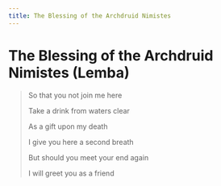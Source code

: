 ```yaml
---
title: The Blessing of the Archdruid Nimistes
---
```

# The Blessing of the Archdruid Nimistes (Lemba)

> So that you not join me here
>
> Take a drink from waters clear
>
> As a gift upon my death
>
> I give you here a second breath
>
> But should you meet your end again
>
> I will greet you as a friend
